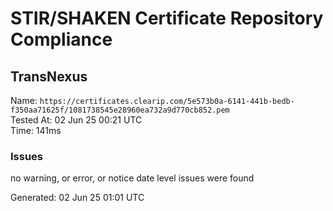 # STIR/SHAKEN Certificate Repository Compliance

## TransNexus

Name: `https://certificates.clearip.com/5e573b0a-6141-441b-bedb-f350aa71625f/1081738545e28960ea732a9d770cb852.pem`\
Tested At: 02 Jun 25 00:21 UTC\
Time: 141ms

### Issues

no warning, or error, or notice date level issues were found

Generated: 02 Jun 25 01:01 UTC